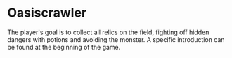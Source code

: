 # Oasiscrawler
The player's goal is to collect all relics on the field, fighting off hidden dangers with potions and avoiding the monster.
A specific introduction can be found at the beginning of the game.
